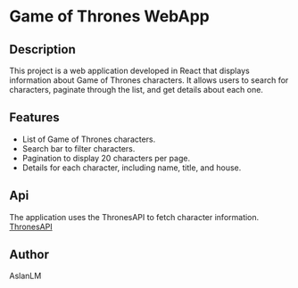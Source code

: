 # Game of Thrones WebApp

## Description
This project is a web application developed in React that displays information about Game of Thrones characters. It allows users to search for characters, paginate through the list, and get details about each one.

## Features

- List of Game of Thrones characters.
- Search bar to filter characters.
- Pagination to display 20 characters per page.
- Details for each character, including name, title, and house.

## Api
The application uses the ThronesAPI to fetch character information. [ThronesAPI](https://thronesapi.com/)

## Author
AslanLM 


